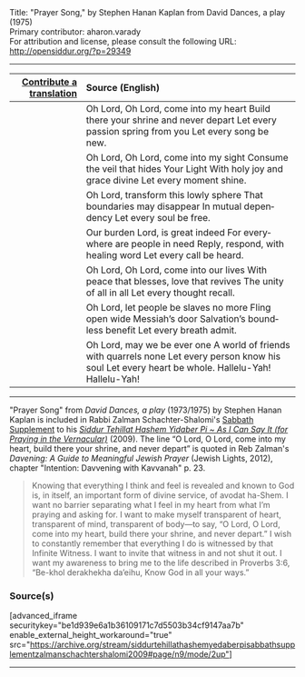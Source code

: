 <html>
<head></head>
<body>
Title: "Prayer Song," by Stephen Hanan Kaplan from David Dances, a play (1975)<br />
Primary contributor: aharon.varady<br />
For attribution and license, please consult the following URL: <a href="http://opensiddur.org/?p=29349">http://opensiddur.org/?p=29349</a>
<p />
<hr />

<table style="margin-left: auto;margin-right: auto;" class="draggable">
<thead><tr><th id="x" style="text-align: right;"><a href="/contributing/upload/">Contribute a translation</a></th><th style="text-align: left;">Source (English)</th></tr></thead>
<tbody>
<tr><td style="vertical-align:top;">
<div class="liturgy" lang="he">

</span></div></td>
 
<td style="vertical-align:top;">
<div class="english" lang="en">
Oh Lord, Oh Lord, come into my heart 
Build there your shrine 
and never depart
Let every passion spring from you
Let every song be new.
</div></td></tr>


<tr><td style="vertical-align:top;">
<div class="liturgy" lang="he">

</span></div></td>
 
<td style="vertical-align:top;">
<div class="english" lang="en">
Oh Lord, Oh Lord, come into my sight
Consume the veil that hides 
Your Light
With holy joy and grace divine
Let every moment shine.
</div></td></tr>


<tr><td style="vertical-align:top;">
<div class="liturgy" lang="he">

</span></div></td>
 
<td style="vertical-align:top;">
<div class="english" lang="en">
Oh Lord, transform this lowly sphere
That boundaries may disappear
In mutual dependency
Let every soul be free.
</div></td></tr>


<tr><td style="vertical-align:top;">
<div class="liturgy" lang="he">

</span></div></td>
 
<td style="vertical-align:top;">
<div class="english" lang="en">
Our burden Lord, is great indeed
For everywhere are people in need
Reply, respond, with healing word
Let every call be heard.
</div></td></tr>


<tr><td style="vertical-align:top;">
<div class="liturgy" lang="he">

</span></div></td>
 
<td style="vertical-align:top;">
<div class="english" lang="en">
Oh Lord, Oh Lord, come into our lives 
With peace that blesses,
love that revives
The unity of all in all
Let every thought recall.
</div></td></tr>


<tr><td style="vertical-align:top;">
<div class="liturgy" lang="he">

</span></div></td>
 
<td style="vertical-align:top;">
<div class="english" lang="en">
Oh Lord, let people be slaves no more 
Fling open wide Messiah’s door
Salvation’s boundless benefit
Let every breath admit.
</div></td></tr>


<tr><td style="vertical-align:top;">
<div class="liturgy" lang="he">

</span></div></td>
 
<td style="vertical-align:top;">
<div class="english" lang="en">
Oh Lord, may we be ever one
A world of friends with quarrels none 
Let every person know his soul
Let every heart be whole.
Hallelu-Yah! Hallelu-Yah!
</div></td></tr>
</tbody></table>

<hr />

"Prayer Song" from <em>David Dances, a play</a></em> (1973/1975) by Stephen Hanan Kaplan is included in Rabbi Zalman Schachter-Shalomi's <a href="http://opensiddur.org/?p=29177">Sabbath Supplement</a> to his <em><a href="http://opensiddur.org/?p=177">Siddur Tehillat Hashem Yidaber Pi ~ As I Can Say It (for Praying in the Vernacular)</a></em> (2009). The line “O Lord, O Lord, come into my heart, build there your shrine, and never depart” is quoted in Reb Zalman's <em>Davening: A Guide to Meaningful Jewish Prayer</em> (Jewish Lights, 2012), chapter "Intention: Davvening with Kavvanah" p. 23.

<blockquote>
Knowing that everything I think and feel is revealed and known to God is, in itself, an important form of divine service, of avodat ha-Shem. I want no barrier separating what I feel in my heart from what I’m praying and asking for. I want to make myself transparent of heart, transparent of mind, transparent of body—to say, “O Lord, O Lord, come into my heart, build there your shrine, and never depart.” I wish to constantly remember that everything I do is witnessed by that Infinite Witness. I want to invite that witness in and not shut it out. I want my awareness to bring me to the life described in Proverbs 3:6, “Be-khol derakhekha da’eihu, Know God in all your ways.”
</blockquote>

<h3>Source(s)</h3>

[advanced_iframe securitykey="be1d939e6a1b36109171c7d5503b34cf9147aa7b" enable_external_height_workaround="true" src="https://archive.org/stream/siddurtehillathashemyedaberpisabbathsupplementzalmanschachtershalomi2009#page/n9/mode/2up"]

<hr />

&nbsp;
</body>
</html>